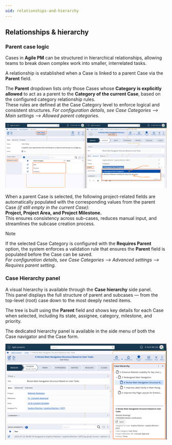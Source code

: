 ```yaml
---
uid: relationships-and-hierarchy
---
```


## Relationships & hierarchy

### Parent case logic

Cases in **Agile PM** can be structured in hierarchical relationships, allowing teams to break down complex work into smaller, interrelated tasks.

A relationship is established when a Case is linked to a parent Case via the **Parent** field.

The **Parent** dropdown lists only those Cases whose **Category is explicitly allowed** to act as a parent to the **Category of the current Case**, based on the configured category relationship rules.  
These rules are defined at the Case Category level to enforce logical and consistent structures.
*For configuration details, see Case Categories –> Main settings –> Allowed parent categories*.

 ![Parent Field](pictures/case-parent.png)

When a parent Case is selected, the following project-related fields are automatically populated with the corresponding values from the parent Case *(if still empty in the current Case)*:  
**Project, Project Area, and Project Milestone.**  
This ensures consistency across sub-cases, reduces manual input, and streamlines the subcase creation process.

> [!Note]
> If the selected Case Category is configured with the **Requires Parent** option, the system enforces a validation rule that ensures the **Parent** field is populated before the Case can be saved.  
> *For configuration details, see Case Categories –> Advanced settings –> Requires parent setting.*


### Case Hierarchy panel

A visual hierarchy is available through the **Case hierarchy** side panel.  
This panel displays the full structure of parent and subcases — from the top-level (root) case down to the most deeply nested items.

The tree is built using the **Parent** field and shows key details for each Case when selected, including its state, assignee, category, milestone, and priority.

The dedicated hierarchy panel is available in the side menu of both the Case navigator and the Case form.

 ![Hierarchy Panel](pictures/case-hierarchy.png)
